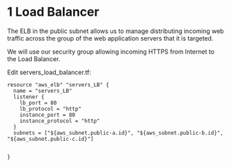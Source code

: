 # 1 Load Balancer

The ELB in the public subnet allows us to manage distributing incoming web traffic across the group of the web application servers that it is targeted.

We will use our security group allowing incoming HTTPS from Internet to the Load Balancer.

Edit servers_load_balancer.tf:
```console
resource "aws_elb" "servers_LB" {
  name = "servers_LB"
  listener {
    lb_port = 80
    lb_protocol = "http"
    instance_port = 80
    instance_protocol = "http"  
  }
  subnets = ["${aws_subnet.public-a.id}", "${aws_subnet.public-b.id}", "${aws_subnet.public-c.id}"]
  

}
```
  
